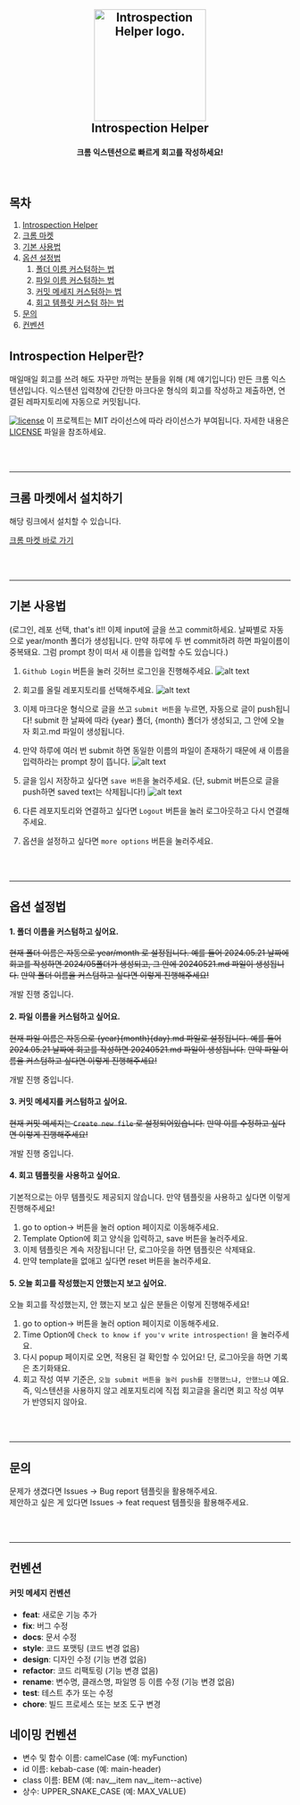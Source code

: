 <h2 align="center">
  <img src="assets/icons/signature512.png" alt="Introspection Helper logo." width="200">
  <br>
  Introspection Helper
  <h4 align="center">크롬 익스텐션으로 빠르게 회고를 작성하세요!</h4>
  <br>
</h2>


## 목차
1. [Introspection Helper](#Introspection-Helper란)
2. [크롬 마켓](#크롬-마켓에서-설치하기)
3. [기본 사용법](#기본_사용법)
4. [옵션 설정법](#옵션-설정법)
   1. [폴더 이름 커스텀하는 법](#1-폴더-이름을-커스텀하고-싶어요)
   2. [파일 이름 커스텀하는 법](#2-파일-이름을-커스텀하고-싶어요)
   3. [커밋 메세지 커스텀하는 법](#3-커밋-메세지를-커스텀하고-싶어요)
   4. [회고 템플릿 커스텀 하는 법](#4-회고-템플릿을-만들어서-쓰고-싶어요)
5. [문의](#문의)
6. [컨벤션](#컨벤션)

## Introspection Helper란?

매일매일 회고를 쓰려 해도 자꾸만 까먹는 분들을 위해 (제 얘기입니다) 만든 크롬 익스텐션입니다. 익스텐션 입력창에 간단한 마크다운 형식의 회고를 작성하고 제출하면, 연결된 레파지토리에 자동으로 커밋됩니다.

<a href="LICENSE"><img src="https://img.shields.io/badge/license-MIT-blue.svg" alt="license"/></a>
이 프로젝트는 MIT 라이선스에 따라 라이선스가 부여됩니다. 자세한 내용은 [LICENSE](./LICENSE) 파일을 참조하세요.


<br/>
<br/>

---

## 크롬 마켓에서 설치하기

해당 링크에서 설치할 수 있습니다. 

[크롬 마켓 바로 가기](https://chromewebstore.google.com/detail/introspection-helper/gifbolfogdiniebgljncdinaehkciohk?hl=ko)

<br/>
<br/>

---

## 기본 사용법 
(로그인, 레포 선택, that's it!! 이제 input에 글을 쓰고 commit하세요. 날짜별로 자동으로 year/month 폴더가 생성됩니다. 만약 하루에 두 번 commit하려 하면 파일이름이 중복돼요. 그럼 prompt 창이 떠서 새 이름을 입력할 수도 있습니다.)

1. `Github Login` 버튼을 눌러 깃허브 로그인을 진행해주세요.
![alt text](assets/tutorial/login.png)

2. 회고를 올릴 레포지토리를 선택해주세요.
![alt text](assets/tutorial/choose.png)

3. 이제 마크다운 형식으로 글을 쓰고 `submit 버튼`을 누르면, 자동으로 글이 push됩니다! submit 한 날짜에 따라 {year} 폴더, {month} 폴더가 생성되고, 그 안에 오늘자 회고.md 파일이 생성됩니다. 

4. 만약 하루에 여러 번 submit 하면 동일한 이름의 파일이 존재하기 때문에 새 이름을 입력하라는 prompt 창이 뜹니다.
![alt text](assets/tutorial/alertrename.png)

5. 글을 임시 저장하고 싶다면 `save 버튼`을 눌러주세요. (단, submit 버튼으로 글을 push하면 saved text는 삭제됩니다!)
![alt text](assets/tutorial/save.png)

6. 다른 레포지토리와 연결하고 싶다면 `Logout` 버튼을 눌러 로그아웃하고 다시 연결해주세요.

7. 옵션을 설정하고 싶다면 `more options` 버튼을 눌러주세요.

<br/>
<br/>

---

## 옵션 설정법
#### 1. 폴더 이름을 커스텀하고 싶어요.
~~현재 폴더 이름은 자동으로 year/month 로 설정됩니다. 예를 들어 2024.05.21 날짜에 회고를 작성하면 2024/05폴더가 생성되고, 그 안에 20240521.md 파일이 생성됩니다.~~
~~만약 폴더 이름을 커스텀하고 싶다면 이렇게 진행해주세요!~~

개발 진행 중입니다.

#### 2. 파일 이름을 커스텀하고 싶어요.
~~현재 파일 이름은 자동으로 {year}{month}{day}.md 파일로 설정됩니다. 예를 들어 2024.05.21 날짜에 회고를 작성하면 20240521.md 파일이 생성됩니다.~~
~~만약 파일 이름을 커스텀하고 싶다면 이렇게 진행해주세요!~~

개발 진행 중입니다.

#### 3. 커밋 메세지를 커스텀하고 싶어요.
~~현재 커밋 메세지는 `Create new file` 로 설정되어있습니다.~~
~~만약 이를 수정하고 싶다면 이렇게 진행해주세요!~~

개발 진행 중입니다.

#### 4. 회고 템플릿을 사용하고 싶어요.
기본적으로는 아무 템플릿도 제공되지 않습니다. 만약 템플릿을 사용하고 싶다면 이렇게 진행해주세요!
1. go to option-> 버튼을 눌러 option 페이지로 이동해주세요.
2. Template Option에 회고 양식을 입력하고, save 버튼을 눌러주세요.
3. 이제 템플릿은 계속 저장됩니다! 단, 로그아웃을 하면 템플릿은 삭제돼요.
4. 만약 template을 없애고 싶다면 reset 버튼을 눌러주세요.

#### 5. 오늘 회고를 작성했는지 안했는지 보고 싶어요.
오늘 회고를 작성했는지, 안 했는지 보고 싶은 분들은 이렇게 진행해주세요!
1. go to option-> 버튼을 눌러 option 페이지로 이동해주세요.
2. Time Option에 `Check to know if you'v write introspection!` 을 눌러주세요.
3. 다시 popup 페이지로 오면, 적용된 걸 확인할 수 있어요! 단, 로그아웃을 하면 기록은 초기화돼요.
4. 회고 작성 여부 기준은, `오늘 submit 버튼을 눌러 push를 진행했느냐, 안했느냐` 예요. 즉, 익스텐션을 사용하지 않고 레포지토리에 직접 회고글을 올리면 회고 작성 여부가 반영되지 않아요. 

<br/>
<br/>

---

## 문의

문제가 생겼다면 Issues -> Bug report 템플릿을 활용해주세요.
<br/>
제안하고 싶은 게 있다면 Issues -> feat request 템플릿을 활용해주세요.

<br/>
<br/>

---

## 컨벤션

#### 커밋 메세지 컨벤션
- **feat**: 새로운 기능 추가
- **fix**: 버그 수정
- **docs**: 문서 수정
- **style**: 코드 포맷팅 (코드 변경 없음)
- **design**: 디자인 수정 (기능 변경 없음)
- **refactor**: 코드 리팩토링 (기능 변경 없음)
- **rename**: 변수명, 클래스명, 파일명 등 이름 수정 (기능 변경 없음)
- **test**: 테스트 추가 또는 수정
- **chore**: 빌드 프로세스 또는 보조 도구 변경

## 네이밍 컨벤션
- 변수 및 함수 이름: camelCase (예: myFunction)
- id 이름: kebab-case (예: main-header)
- class 이름: BEM (예: nav__item nav__item--active)
- 상수: UPPER_SNAKE_CASE (예: MAX_VALUE)